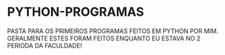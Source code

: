 # PYTHON-PROGRAMAS
PASTA PARA OS PRIMEIROS PROGRAMAS FEITOS EM PYTHON POR MIM.
GERALMENTE ESTES FORAM FEITOS ENQUANTO EU ESTAVA NO 2 PERIODA DA FACULDADE!
